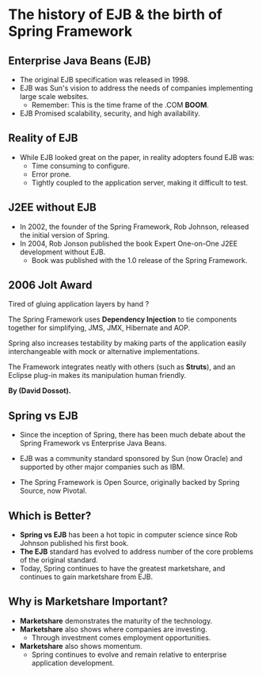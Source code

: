 #  The history of EJB & the birth of Spring Framework

## Enterprise Java Beans (EJB)

- The original EJB specification was released in 1998.
- EJB was Sun's vision to address the needs of companies implementing large scale websites.
  * Remember: This is the time frame of the .COM **BOOM**.
- EJB Promised scalability, security, and high availability. 

## Reality of EJB

- While EJB looked great on the paper, in reality adopters found EJB was:
  * Time consuming to configure.
  * Error prone.
  * Tightly coupled to the application server, making it difficult to test.
  
## J2EE without EJB

- In 2002, the founder of the Spring Framework, Rob Johnson, released the initial version of Spring.
- In 2004, Rob Jonson published the book Expert One-on-One J2EE development without EJB.
  * Book was published with the 1.0 release of the Spring Framework.
  
## 2006 Jolt Award

Tired of gluing application layers by hand ?

The Spring Framework uses **Dependency Injection** to tie components together for simplifying,
JMS, JMX, Hibernate and AOP.

Spring also increases testability by making parts of the application easily interchangeable with
mock or alternative implementations.

The Framework integrates neatly with others (such as **Struts**), and an Eclipse plug-in makes its
manipulation human friendly. 

**By (David Dossot).**

## Spring vs EJB

* Since the inception of Spring, there has been much debate about the Spring Framework vs Enterprise
Java Beans.

* EJB was a community standard sponsored by Sun (now Oracle) and supported by other major companies
such as IBM.

* The Spring Framework is Open Source, originally backed by Spring Source, now Pivotal.

## Which is Better?

- **Spring vs EJB** has been a hot topic in computer science since Rob Johnson published his first book.
- **The EJB** standard has evolved to address  number of the core problems of the original standard.
- Today, Spring continues to have the greatest marketshare, and continues to gain marketshare from
EJB.

## Why is Marketshare Important?

- **Marketshare** demonstrates the maturity of the technology.
- **Marketshare** also shows where companies are investing.
  * Through investment comes employment opportunities.
- **Marketshare** also shows momentum.
  * Spring continues to evolve and remain relative to enterprise application development.